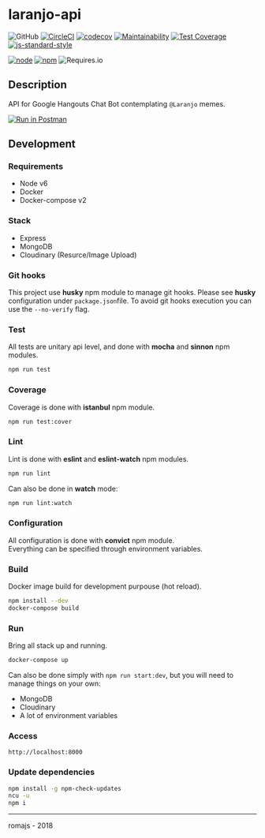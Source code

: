 # laranjo-api


![GitHub](https://img.shields.io/github/license/romajs/laranjo-api)
[![CircleCI](https://img.shields.io/circleci/project/github/romajs/laranjo-api.svg)](https://circleci.com/gh/romajs/laranjo-api)
[![codecov](https://codecov.io/gh/romajs/laranjo-api/branch/master/graph/badge.svg)](https://codecov.io/gh/romajs/laranjo-api)
[![Maintainability](https://api.codeclimate.com/v1/badges/3a975d6c0360ac841545/maintainability)](https://codeclimate.com/github/romajs/laranjo-api/maintainability)
[![Test Coverage](https://api.codeclimate.com/v1/badges/3a975d6c0360ac841545/test_coverage)](https://codeclimate.com/github/romajs/laranjo-api/test_coverage)
[![js-standard-style](https://img.shields.io/badge/code%20style-standard-brightgreen.svg)](http://standardjs.com)

[![node](https://img.shields.io/badge/node-v10-yellow.svg)](https://nodejs.org/en/blog/release/v10.15.0/)
[![npm](https://img.shields.io/badge/npm-v6-green.svg)](https://github.com/npm/cli/releases/tag/v6.4.1)
![Requires.io](https://img.shields.io/requires/github/romajs/laranjo-api)

## Description

API for Google Hangouts Chat Bot contemplating `@Laranjo` memes.

[![Run in Postman](https://run.pstmn.io/button.svg)](https://app.getpostman.com/run-collection/65a494c6277d4e451080)

## Development

### Requirements

* Node v6
* Docker
* Docker-compose v2

### Stack

* Express
* MongoDB
* Cloudinary (Resurce/Image Upload)

### Git hooks

This project use **husky** npm module to manage git hooks.
Please see **husky** configuration under `package.json`file.
To avoid git hooks execution you can use the `--no-verify` flag.

### Test

All tests are unitary api level, and done with **mocha** and **sinnon** npm modules.  

```sh
npm run test
```

### Coverage

Coverage is done with **istanbul** npm module.

```sh
npm run test:cover
```

### Lint

Lint is done with **eslint** and **eslint-watch** npm modules.

```sh
npm run lint
```

Can also be done in **watch** mode:


```sh
npm run lint:watch
```

### Configuration

All configuration is done with **convict** npm module.  
Everything can be specified through environment variables. 

### Build

Docker image build for development purpouse (hot reload).

```sh
npm install --dev
docker-compose build
```  

### Run

Bring all stack up and running.

```sh
docker-compose up
```  

Can also be done simply with `npm run start:dev`, but you will need to manage things on your own:
* MongoDB
* Cloudinary
* A lot of environment variables

### Access

```
http://localhost:8000
```

### Update dependencies

```sh
npm install -g npm-check-updates
ncu -u
npm i
```

---

romajs - 2018
